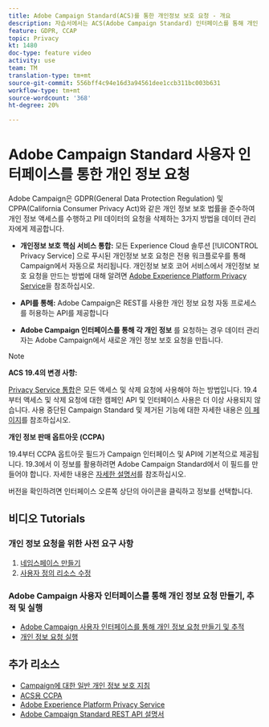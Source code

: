 ```yaml
---
title: Adobe Campaign Standard(ACS)를 통한 개인정보 보호 요청 - 개요
description: 자습서에서는 ACS(Adobe Campaign Standard) 인터페이스를 통해 개인 정보 생성을 요청하는 방법을 설명합니다.
feature: GDPR, CCAP
topic: Privacy
kt: 1480
doc-type: feature video
activity: use
team: TM
translation-type: tm+mt
source-git-commit: 556bff4c94e16d3a94561dee1ccb311bc003b631
workflow-type: tm+mt
source-wordcount: '368'
ht-degree: 20%

---
```



# Adobe Campaign Standard 사용자 인터페이스를 통한 개인 정보 요청

Adobe Campaign은 GDPR(General Data Protection Regulation) 및 CPPA(California Consumer Privacy Act)와 같은 개인 정보 보호 법률을 준수하여 개인 정보 액세스를 수행하고 PII 데이터의 요청을 삭제하는 3가지 방법을 데이터 관리자에게 제공합니다.

* **개인정보 보호 핵심 서비스 통합:** 모든 Experience Cloud 솔루션 [!UICONTROL Privacy Service] 으로 푸시된 개인정보 보호 요청은 전용 워크플로우를 통해 Campaign에서 자동으로 처리됩니다. 개인정보 보호 코어 서비스에서 개인정보 보호 요청을 만드는 방법에 대해 알려면 [Adobe Experience Platform Privacy Service](https://adobe.io/apis/cloudplatform/gdpr.html)을 참조하십시오.

* **API를 통해:** Adobe Campaign은 REST를 사용한 개인 정보 요청 자동 프로세스를 허용하는 API를 제공합니다

* **Adobe Campaign 인터페이스를 통해 각 개인 정보** 를 요청하는 경우 데이터 관리자는 Adobe Campaign에서 새로운 개인 정보 보호 요청을 만듭니다.

>[!NOTE]
>
> **ACS 19.4의 변경 사항:**
> 
> [Privacy Service 통합](https://adobe.io/apis/cloudplatform/gdpr.html)은 모든 액세스 및 삭제 요청에 사용해야 하는 방법입니다. 19.4부터 액세스 및 삭제 요청에 대한 캠페인 API 및 인터페이스 사용은 더 이상 사용되지 않습니다. 사용 중단된 Campaign Standard 및 제거된 기능에 대한 자세한 내용은 [이 페이지](https://helpx.adobe.com/kr/campaign/kb/acs-deprecated-and-removed-features.html)를 참조하십시오.
>
>**개인 정보 판매 옵트아웃 (CCPA)**
>
>19.4부터 CCPA 옵트아웃 필드가 Campaign 인터페이스 및 API에 기본적으로 제공됩니다. 19.3에서 이 정보를 활용하려면 Adobe Campaign Standard에서 이 필드를 만들어야 합니다. 자세한 내용은 [자세한 설명서](https://helpx.adobe.com/kr/campaign/kb/acs-privacy.html#ccpa)를 참조하십시오.
>
> 버전을 확인하려면 인터페이스 오른쪽 상단의 아이콘을 클릭하고 정보를 선택합니다.

## 비디오 Tutorials

### 개인 정보 요청을 위한 사전 요구 사항

1. [네임스페이스 만들기](/help/privacy/namespaces-for-privacy-requests.md)
1. [사용자 정의 리소스 수정](/help/privacy/custom-resources-for-privacy-requests.md)

### Adobe Campaign 사용자 인터페이스를 통해 개인 정보 요청 만들기, 추적 및 실행

* [Adobe Campaign 사용자 인터페이스를 통해 개인 정보 요청 만들기 및 추적](/help/privacy/create-and-track-privacy-requests.md)
* [개인 정보 요청 실행](/help/privacy/execute-privacy-requests.md)

## 추가 리소스

* [Campaign에 대한 일반 개인 정보 보호 지침](https://helpx.adobe.com/kr/campaign/kb/campaign-privacy-overview.html)
* [ACS용 CCPA](https://helpx.adobe.com/campaign/kb/acs-privacy.html#ccpa)
* [Adobe Experience Platform Privacy Service](https://adobe.io/apis/cloudplatform/gdpr.html)
* [Adobe Campaign Standard REST API 설명서](https://final-docs.campaign.adobe.com/doc/standard/en/api/ACS_API.html#privacy-management)
